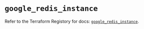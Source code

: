 # `google_redis_instance`

Refer to the Terraform Registory for docs: [`google_redis_instance`](https://registry.terraform.io/providers/hashicorp/google-beta/5.7.0/docs/resources/google_redis_instance).
